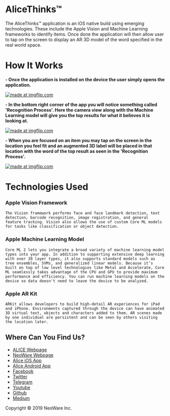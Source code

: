 # AliceThinks™
  The AliceThinks™ application is an iOS native build using emerging technologies. These include the Apple Vision and Machine Learning frameworks to identify items. Once done the application will then allow user to tap on the screen to display an AR 3D model of the word specified in the real world space. 

# How It Works

**- Once the application is installed on the device the user simply opens the application.**

<a href="https://imgflip.com/gif/2bnjhf"><img src="https://i.imgflip.com/2bnjhf.gif" title="made at imgflip.com"/></a>

**- In the bottom right corner of the app you will notice something called 'Recognition Process'. Here the camera view along with the Machine Learning model will give you the top results for what it believes it is looking at.**

<a href="https://imgflip.com/gif/2bnjef"><img src="https://i.imgflip.com/2bnjef.gif" title="made at imgflip.com"/></a>

**- When you are focused on an item you may tap on the screen in the location you feel fit and an augmented 3D label will be placed in that location with the word of the top result as seen in the 'Recognition Process'.**

<a href="https://imgflip.com/gif/2bnjgf"><img src="https://i.imgflip.com/2bnjgf.gif" title="made at imgflip.com"/></a>


# Technologies Used

### Apple Vision Framework

```The Vision framework performs face and face landmark detection, text detection, barcode recognition, image registration, and general feature tracking. Vision also allows the use of custom Core ML models for tasks like classification or object detection.```

### Apple Machine Learning Model

```Core ML 2 lets you integrate a broad variety of machine learning model types into your app. In addition to supporting extensive deep learning with over 30 layer types, it also supports standard models such as tree ensembles, SVMs, and generalized linear models. Because it’s built on top of low level technologies like Metal and Accelerate, Core ML seamlessly takes advantage of the CPU and GPU to provide maximum performance and efficiency. You can run machine learning models on the device so data doesn't need to leave the device to be analyzed.```

### Apple AR Kit

```ARKit allows developers to build high-detail AR experiences for iPad and iPhone. Environments captured through the device can have animated 3D virtual text, objects and characters added to them. AR scenes made by one individual are persistent and can be seen by others visiting the location later.```




## Where Can You Find Us?

* [ALICE Webpage](https://leapwithalice.io)
* [NeoWare Webpage](Neoware.io)
* [Alice iOS App](https://itunes.apple.com/us/app/leap-with-alice/id1369587027?platform=iphone&preserveScrollPosition=true&platform=iphone&platform=iphone&platform=iphone#platform/iphone&platform=iphone&platform=iphone&platform=iphone)
* [Alice Android App](https://play.google.com/store/apps/details?id=com.lwa.alicelens)
* [Facebook](https://www.facebook.com/LeapWithAlice/?ref=br_rs)
* [Twitter](https://twitter.com/LeapWithAlice) 
* [Telegram](https://t.me/LWAlice)
* [Youtube](https://www.youtube.com/channel/UCrrw59HelHtZcLsNwUMCsIA?view_as=subscriber) 
* [Github](https://github.com/AlfonsoMorales/Leap-With-Alice-Demo)
* [Medium](https://medium.com/@LeapWithAlice)


Copyright © 2019 NeoWare Inc.
